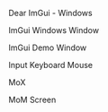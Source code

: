 

Dear ImGui - Windows



ImGui Windows Window

ImGui Demo Window


Input
Keyboard
Mouse

MoX

MoM Screen


